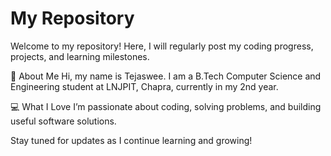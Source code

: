 # My Repository
Welcome to my repository! Here, I will regularly post my coding progress, projects, and learning milestones.

👋 About Me
Hi, my name is Tejaswee. I am a B.Tech Computer Science and Engineering student at LNJPIT, Chapra, currently in my 2nd year.

💻 What I Love
I’m passionate about coding, solving problems, and building useful software solutions.

Stay tuned for updates as I continue learning and growing!